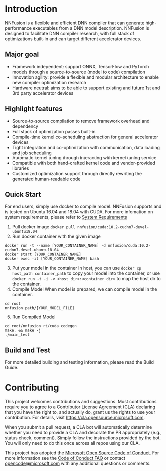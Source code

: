 # Introduction
NNFusion is a flexible and efficient DNN compiler that can generate high-performance executables from a DNN model description. NNFusion is designed to facilitate DNN compiler research, with full stack of optimizations built-in and can target different accelerator devices.

## Major goal
- Framework independent: support ONNX, TensorFlow and PyTorch models through a source-to-source (model to code) compilation
- Innovation agility: provide a flexible and modular architecture to enable new compiler optimization research
- Hardware neutral: aims to be able to support existing and future 1st and 3rd party accelerator devices

## Highlight features
- Source-to-source compilation to remove framework overhead and dependency
- Full stack of optimization passes built-in
- Compile-time kernel co-scheduling abstraction for general accelerator devices
- Tight integration and co-optimization with communication, data loading and job scheduling
- Automatic kernel tuning through interacting with kernel tuning service
- Compatible with both hand-crafted kernel code and vendor-provided libraries
- Customized optimization support through directly rewriting the generated human-readable code

## Quick Start
For end users, simply use docker to compile model.
NNFusion supports and is tested on Ubuntu 16.04 and 18.04 with CUDA. For more infomation on system requirements, please refer to [System Requirements](https://github.com/microsoft/nnfusion/wiki/Before-Started)
1. Pull docker image
`docker pull nnfusion/cuda:10.2-cudnn7-devel-ubuntu18.04`
2. Run docker container with the given image
```
docker run -t --name [YOUR_CONTAINER_NAME] -d nnfusion/cuda:10.2-cudnn7-devel-ubuntu18.04
docker start [YOUR_CONTAINER_NAME]
docker exec -it [YOUR_CONTAINER_NAME] bash
```
3. Put your model in the container
In host, you can use `docker cp host_path container_path` to copy your model into the container, or use `docker run -t -i -v <host_dir>:<container_dir>` to map the host dir to the container.
4. Compile Model
When model is prepared, we can compile model in the container.
```
cd root
nnfusion path/[YOUR_MODEL_FILE]
```
5. Run Compiled Model
```
cd root/nnfusion_rt/cuda_codegen
make. && make -j
./main_test

```

## Build and Test
For more detailed building and testing information, please read the Build Guide.


# Contributing

This project welcomes contributions and suggestions.  Most contributions require you to agree to a
Contributor License Agreement (CLA) declaring that you have the right to, and actually do, grant us
the rights to use your contribution. For details, visit https://cla.opensource.microsoft.com.

When you submit a pull request, a CLA bot will automatically determine whether you need to provide
a CLA and decorate the PR appropriately (e.g., status check, comment). Simply follow the instructions
provided by the bot. You will only need to do this once across all repos using our CLA.

This project has adopted the [Microsoft Open Source Code of Conduct](https://opensource.microsoft.com/codeofconduct/).
For more information see the [Code of Conduct FAQ](https://opensource.microsoft.com/codeofconduct/faq/) or
contact [opencode@microsoft.com](mailto:opencode@microsoft.com) with any additional questions or comments.
